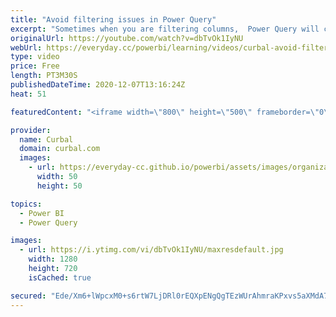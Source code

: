 ```yaml
---
title: "Avoid filtering issues in Power Query"
excerpt: "Sometimes when you are filtering columns,  Power Query will create a filtering query that was probably not what you expected and it will either break your queries, or it will filter out values you want.  Let me show you!  Here you can download all the pbix files: https://curbal.com/donwload-center"
originalUrl: https://youtube.com/watch?v=dbTvOk1IyNU
webUrl: https://everyday.cc/powerbi/learning/videos/curbal-avoid-filtering-issues-in-power-query/
type: video
price: Free
length: PT3M30S
publishedDateTime: 2020-12-07T13:16:24Z
heat: 51

featuredContent: "<iframe width=\"800\" height=\"500\" frameborder=\"0\" src=\"https://www.youtube.com/embed/dbTvOk1IyNU\" allow=\"accelerometer; autoplay; encrypted-media; gyroscope; picture-in-picture\" allowfullscreen></iframe>"

provider:
  name: Curbal
  domain: curbal.com
  images:
    - url: https://everyday-cc.github.io/powerbi/assets/images/organizations/curbal.com-50x50.jpg
      width: 50
      height: 50

topics:
  - Power BI
  - Power Query

images:
  - url: https://i.ytimg.com/vi/dbTvOk1IyNU/maxresdefault.jpg
    width: 1280
    height: 720
    isCached: true

secured: "Ede/Xm6+lWpcxM0+s6rtW7LjDRl0rEQXpENgQgTEzWUrAhmraKPxvs5aXMdA7QQWwIfMijLBbcNPkXhyrYefof9dyVjPNul3QCCVsCIoW2qOUMQLu8IsCMvti5J+/zsZRVS+mCufBk+8XPTwz/c22bZGrWCgUewHnMZTVrq16WfDnKKtldWVV7pxeaRDWIoHbRlCxWu9Aqmq/kKzfyZENw+MRCYpCuahtAx66f0xKVysxGGZsk3FFAYgPHdMoygaAdx90Duwun7FbWs7nfpQjr2uYLzoRP7m0heLOCOmmutJUrwv7s69ETcbLlGDOL+PIMpIw6V0+JQrYi9OzoEzw6mz2wCQXwcIffSWZHLKSvzfjJOEgTt0OdCdNABCKq1CrLChwkjjfQ7Kt8XQXb6fp72PPx9PJO36Jppcb5PeJ/c=;Rj4uhJ9Mf7v8NTXtSqfQgQ=="
---
```


